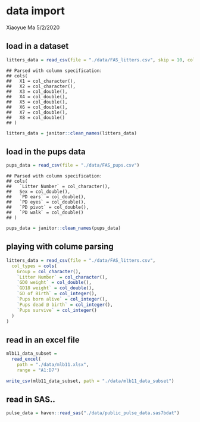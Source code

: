 data import
================
Xiaoyue Ma
5/2/2020

## load in a dataset

``` r
litters_data = read_csv(file = "./data/FAS_litters.csv", skip = 10, col_names = FALSE)
```

    ## Parsed with column specification:
    ## cols(
    ##   X1 = col_character(),
    ##   X2 = col_character(),
    ##   X3 = col_double(),
    ##   X4 = col_double(),
    ##   X5 = col_double(),
    ##   X6 = col_double(),
    ##   X7 = col_double(),
    ##   X8 = col_double()
    ## )

``` r
litters_data = janitor::clean_names(litters_data)
```

## load in the pups data

``` r
pups_data = read_csv(file = "./data/FAS_pups.csv")
```

    ## Parsed with column specification:
    ## cols(
    ##   `Litter Number` = col_character(),
    ##   Sex = col_double(),
    ##   `PD ears` = col_double(),
    ##   `PD eyes` = col_double(),
    ##   `PD pivot` = col_double(),
    ##   `PD walk` = col_double()
    ## )

``` r
pups_data = janitor::clean_names(pups_data)
```

## playing with colume parsing

``` r
litters_data = read_csv(file = "./data/FAS_litters.csv",
  col_types = cols(
    Group = col_character(),
    `Litter Number` = col_character(),
    `GD0 weight` = col_double(),
    `GD18 weight` = col_double(),
    `GD of Birth` = col_integer(),
    `Pups born alive` = col_integer(),
    `Pups dead @ birth` = col_integer(),
    `Pups survive` = col_integer()
  )
)
```

## read in an excel file

``` r
mlb11_data_subset = 
  read_excel(
    path = "./data/mlb11.xlsx",
    range = "A1:D7")

write_csv(mlb11_data_subset, path = "./data/mlb11_data_subset")
```

## read in SAS..

``` r
pulse_data = haven::read_sas("./data/public_pulse_data.sas7bdat")
```
